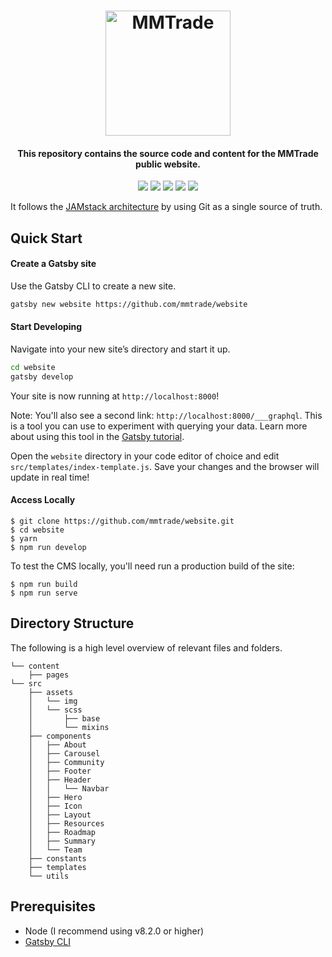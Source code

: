 <h1 align="center">
    <img alt="MMTrade" title="MMTrade" src="https://github.com/mmtrade/website/blob/master/.github/logo.svg" width="200"> </br>
</h1>

<h4 align="center">
  This repository contains the source code and content for the MMTrade public website.
</h4>

<p align="center">
    <a target="_blank" href="https://circleci.com/gh/mmtrade/website"><img src="https://circleci.com/gh/mmtrade/website.svg?style=svg"></a> <a target="_blank" href="https://codecov.io/gh/mmtrade/website"><img src="https://codecov.io/gh/mmtrade/website/branch/master/graph/badge.svg"></a> <a target="_blank" href="https://www.codacy.com/app/mmtrade/website?utm_source=github.com&amp;utm_medium=referral&amp;utm_content=mmtrade/website&amp;utm_campaign=Badge_Grade"><img src="https://api.codacy.com/project/badge/Grade/f7e27bb3a28a46a6b13453a02801c5c9"></a> <a target="_blank" href="https://codeclimate.com/github/mmtrade/website"><img src="https://img.shields.io/codeclimate/maintainability/mmtrade/website.svg"></a> <a href="https://app.fossa.io/projects/git%2Bgithub.com%2Fmmtrade%2Fwebsite?ref=badge_shield" alt="FOSSA Status"><img src="https://app.fossa.io/api/projects/git%2Bgithub.com%2Fmmtrade%2Fwebsite.svg?type=shield"/></a>
</p>

It follows the [JAMstack architecture](https://jamstack.org) by using Git as a single source of truth.

## Quick Start

#### Create a Gatsby site

Use the Gatsby CLI to create a new site.

```sh
gatsby new website https://github.com/mmtrade/website
```

#### Start Developing

Navigate into your new site’s directory and start it up.

```sh
cd website
gatsby develop
```

Your site is now running at `http://localhost:8000`!

Note: You'll also see a second link: `http://localhost:8000/___graphql`. This is a tool you can use to experiment with querying your data. Learn more about using this tool in the [Gatsby tutorial](https://www.gatsbyjs.org/tutorial/part-five/#introducing-graphiql).

Open the `website` directory in your code editor of choice and edit `src/templates/index-template.js`. Save your changes and the browser will update in real time!

#### Access Locally
```
$ git clone https://github.com/mmtrade/website.git
$ cd website
$ yarn
$ npm run develop
```
To test the CMS locally, you'll need run a production build of the site:
```
$ npm run build
$ npm run serve
```

## Directory Structure

The following is a high level overview of relevant files and folders.


```
└── content
    ├── pages
└── src
    ├── assets
    │   └── img
    │   └── scss
    │       ├── base
    │       └── mixins
    ├── components
    │   ├── About
    │   ├── Carousel
    │   ├── Community
    │   ├── Footer
    │   ├── Header
    │   │   └── Navbar
    │   ├── Hero
    │   ├── Icon
    │   ├── Layout
    │   ├── Resources
    │   ├── Roadmap
    │   ├── Summary
    │   └── Team
    ├── constants
    ├── templates
    └── utils

```

## Prerequisites

- Node (I recommend using v8.2.0 or higher)
- [Gatsby CLI](https://www.gatsbyjs.org/docs/)